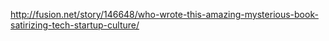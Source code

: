 http://fusion.net/story/146648/who-wrote-this-amazing-mysterious-book-satirizing-tech-startup-culture/
